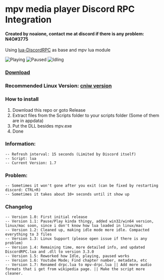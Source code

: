 # mpv media player Discord RPC Integration
#### Created by noaione, contact me at discord if there is any problem: N4O#3775
Using [lua-DiscordRPC](https://github.com/pfirsich/lua-discordRPC) as base and mpv lua module

![Playing](https://image.ibb.co/dkjnt8/mpv_DRPC_Playing.png) ![Paused](https://image.ibb.co/mq496T/mpv_DRPC_Paused.png) ![Idling](https://image.ibb.co/eLdDY8/mpv_DRPC_Idling.png)

### [Download](https://github.com/noaione/mpv-discordRPC/releases)

### Recommended Linux Version: [cniw version](https://github.com/cniw/mpv-discordRPC)

### How to install
1. Download this repo or goto Release
2. Extract files from the Scripts folder to your scripts folder (Some of them are in appdata)
3. Put the DLL besides mpv.exe
4. Done

### Information:
```
-- Refresh interval: 15 seconds (Limited by Discord itself)
-- Script: lua
-- Current Version: 1.7
```

### Problem:
```
-- Sometimes it won't gone after you exit (can be fixed by restarting discord: CTRL+R)
-- Sometimes it takes about 10+ seconds until it show up
```

### Changelog
```
-- Version 1.0: First initial release
-- Version 1.1: Pause/Play kinda thingy, added win32/win64 version, linux/mac soon, since i don't know how lua loaded in linux/mac
-- Version 1.2: Cleaned up, making idle mode more idle. Compacted everything to 3 files
-- Version 1.3: Linux Support (please open issue if there is any problem)
-- Version 1.4: Remaining time, more detailed info, and updated DiscordRPC.lua and .dll to version 3.3.0
-- Version 1.5: Reworked how Idle, playing, paused works
-- Version 1.6: Youtube Mode; Find chapter number, metadata, etc
-- Version 1.7: Renamed drpc.lua to mpv-drpc.lua || Add more audio formats that i get from wikipedia page. || Make the script more cleaner.
```
